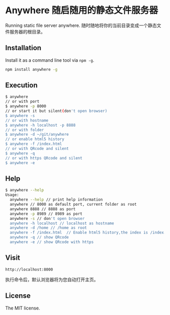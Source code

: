 Anywhere 随启随用的静态文件服务器
==============================

Running static file server anywhere. 随时随地将你的当前目录变成一个静态文件服务器的根目录。

## Installation

Install it as a command line tool via `npm -g`.

```sh
npm install anywhere -g
```

## Execution

```sh
$ anywhere
// or with port
$ anywhere -p 8000
// or start it but silent(don't open browser)
$ anywhere -s
// or with hostname
$ anywhere -h localhost -p 8888
// or with folder
$ anywhere -d ~/git/anywhere
// or enable html5 history
$ anywhere -f /index.html
// or with QRcode and silent
$ anywhere -q
// or with https QRcode and silent
$ anywhere -e
```

## Help

```sh
$ anywhere --help
Usage:
  anywhere --help // print help information
  anywhere // 8000 as default port, current folder as root
  anywhere 8888 // 8888 as port
  anywhere -p 8989 // 8989 as port
  anywhere -s // don't open browser
  anywhere -h localhost // localhost as hostname
  anywhere -d /home // /home as root
  anywhere -f /index.html  // Enable html5 history,the index is /index.html
  anywhere -q // show QRcode
  anywhere -e // show QRcode with https
```

## Visit

```
http://localhost:8000
```
执行命令后，默认浏览器将为您自动打开主页。

## License
The MIT license.
